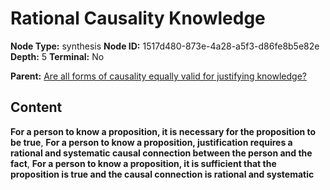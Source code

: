 # Rational Causality Knowledge

**Node Type:** synthesis
**Node ID:** 1517d480-873e-4a28-a5f3-d86fe8b5e82e
**Depth:** 5
**Terminal:** No

**Parent:** [Are all forms of causality equally valid for justifying knowledge?](are-all-forms-of-causality-equally-valid-for-justifying-knowledge-antithesis-b3f25b0d-6a4d-4ebd-9e87-c79ab60b8b27.md)

## Content

**For a person to know a proposition, it is necessary for the proposition to be true**, **For a person to know a proposition, justification requires a rational and systematic causal connection between the person and the fact**, **For a person to know a proposition, it is sufficient that the proposition is true and the causal connection is rational and systematic**
